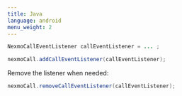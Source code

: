 ```yaml
---
title: Java
language: android
menu_weight: 2
---
```


```java
NexmoCallEventListener callEventListener = ... ;

nexmoCall.addCallEventListener(callEventListener);
```

Remove the listener when needed:

```java
nexmoCall.removeCallEventListener(callEventListener);
```
